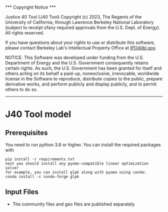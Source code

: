 *** Copyright Notice ***

Justice 40 Tool (J40 Tool) Copyright (c) 2023, The Regents of the University
of California, through Lawrence Berkeley National Laboratory (subject to receipt ofany required approvals from the U.S. 
Dept. of Energy). All rights reserved.

If you have questions about your rights to use or distribute this software,
please contact Berkeley Lab's Intellectual Property Office at
IPO@lbl.gov.

NOTICE.  This Software was developed under funding from the U.S. Department
of Energy and the U.S. Government consequently retains certain rights.  As
such, the U.S. Government has been granted for itself and others acting on
its behalf a paid-up, nonexclusive, irrevocable, worldwide license in the
Software to reproduce, distribute copies to the public, prepare derivative 
works, and perform publicly and display publicly, and to permit others to do so.

***********************************************************************************

# J40 Tool model


## Prerequisites 
You need to run python 3.8 or higher. You can install the required packages with

    pip install -r requirements.txt
    next you should install any pyomo-compatible linear optimization solver
    for example, you can install glpk along with pyomo using conda:
    conda install -c conda-forge glpk
    

## Input Files

- The community files and geo files are published separately




